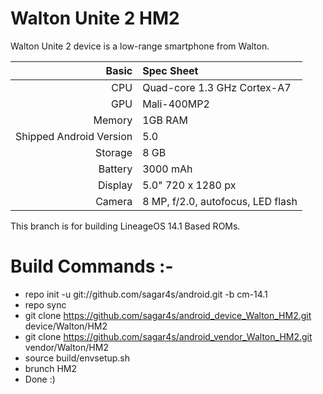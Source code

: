 # Walton Unite 2 HM2

Walton Unite 2 device is a low-range smartphone from Walton.

Basic   | Spec Sheet
-------:|:-------------------------
CPU     | Quad-core 1.3 GHz Cortex-A7
GPU     | Mali-400MP2
Memory  | 1GB RAM
Shipped Android Version | 5.0
Storage | 8 GB
Battery | 3000 mAh
Display | 5.0" 720 x 1280 px
Camera  | 8 MP, f/2.0, autofocus, LED flash

This branch is for building LineageOS 14.1 Based ROMs.


# Build Commands :-

  * repo init -u git://github.com/sagar4s/android.git -b cm-14.1
  * repo sync
  * git clone https://github.com/sagar4s/android_device_Walton_HM2.git device/Walton/HM2
  * git clone https://github.com/sagar4s/android_vendor_Walton_HM2.git vendor/Walton/HM2
  * source build/envsetup.sh
  * brunch HM2
  * Done :)
  
